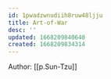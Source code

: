 ```yaml
---
id: 1pwadzwnudiih8ruw48ljju
title: Art-of-War
desc: ''
updated: 1668209840640
created: 1668209834314
---
```


Author: [[p.Sun-Tzu]]